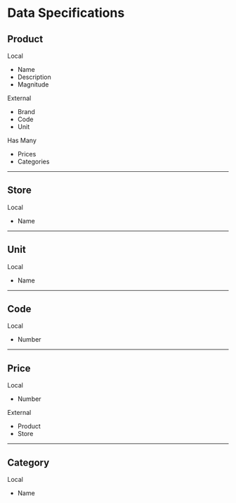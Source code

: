 # Data Specifications

## Product

Local

- Name
- Description
- Magnitude

External
- Brand
- Code
- Unit

Has Many

- Prices
- Categories

----
## Store

Local
- Name

----
## Unit

Local
- Name

----
## Code

Local
- Number

----
## Price
Local
- Number

External
- Product
- Store

----
## Category
Local
- Name